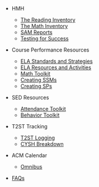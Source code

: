 <!-- _sidebar.md -->
- HMH
	- [The Reading Inventory](ri.md)
	- [The Math Inventory](mi.md)
	- [SAM Reports](sam.md)
	- [Testing for Success](success.md)

- Course Performance Resources
	- [ELA Standards and Strategies](ela.1.md)
	- [ELA Resources and Activities](graphorg.md)
	- [Math Toolkit](math.md)
	- [Creating SSMs](supportmap.md)
	- [Creating SPs](spfile.md)

- SED Resources
	- [Attendance Toolkit](attendance.md)
	- [Behavior Toolkit](behavior.md)

- T2ST Tracking
	- [T2ST Logging](t2st.md)
	- [CYSH Breakdown](CYSH.md)

- ACM Calendar
	- [Omnibus](calendar.md)

- [FAQs](faq.md)
